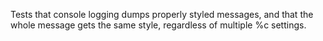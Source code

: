 Tests that console logging dumps properly styled messages, and that the whole message gets the same style, regardless of multiple %c settings.
